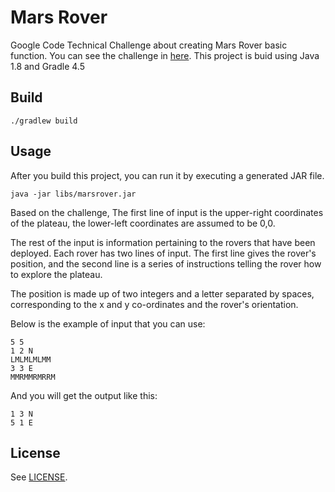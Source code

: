 Mars Rover
==========

Google Code Technical Challenge about creating Mars Rover basic function. You can see the challenge in [here](https://code.google.com/archive/p/marsrovertechchallenge/). This project is buid using Java 1.8 and Gradle 4.5

Build
-----

```
./gradlew build
```

Usage
-----

After you build this project, you can run it by executing a generated JAR file.

```
java -jar libs/marsrover.jar
```

Based on the challenge, The first line of input is the upper-right coordinates of the plateau, the lower-left coordinates are assumed to be 0,0.

The rest of the input is information pertaining to the rovers that have been deployed. Each rover has two lines of input. The first line gives the rover's position, and the second line is a series of instructions telling the rover how to explore the plateau.

The position is made up of two integers and a letter separated by spaces, corresponding to the x and y co-ordinates and the rover's orientation.

Below is the example of input that you can use:

```
5 5
1 2 N
LMLMLMLMM
3 3 E
MMRMMRMRRM
```

And you will get the output like this:

```
1 3 N
5 1 E
```

License
-------

See [LICENSE](LICENSE).